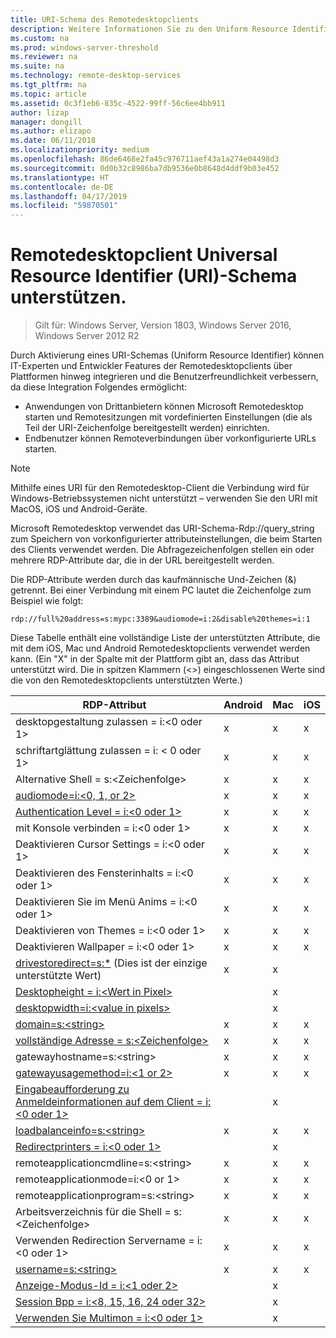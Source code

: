 ```yaml
---
title: URI-Schema des Remotedesktopclients
description: Weitere Informationen Sie zu den Uniform Resource Identifier-Schema für Remotedesktopclients
ms.custom: na
ms.prod: windows-server-threshold
ms.reviewer: na
ms.suite: na
ms.technology: remote-desktop-services
ms.tgt_pltfrm: na
ms.topic: article
ms.assetid: 0c3f1eb6-835c-4522-99ff-56c6ee4bb911
author: lizap
manager: dongill
ms.author: elizapo
ms.date: 06/11/2018
ms.localizationpriority: medium
ms.openlocfilehash: 86de6468e2fa45c976711aef43a1a274e04498d3
ms.sourcegitcommit: 0d0b32c8986ba7db9536e0b8648d4ddf9b03e452
ms.translationtype: HT
ms.contentlocale: de-DE
ms.lasthandoff: 04/17/2019
ms.locfileid: "59870501"
---
```

# <a name="remote-desktop-client-universal-resource-identifier-uri-scheme-support"></a>Remotedesktopclient Universal Resource Identifier (URI)-Schema unterstützen.

>Gilt für: Windows Server, Version 1803, Windows Server 2016, Windows Server 2012 R2

Durch Aktivierung eines URI-Schemas (Uniform Resource Identifier) können IT-Experten und Entwickler Features der Remotedesktopclients über Plattformen hinweg integrieren und die Benutzerfreundlichkeit verbessern, da diese Integration Folgendes ermöglicht: 

- Anwendungen von Drittanbietern können Microsoft Remotedesktop starten und Remotesitzungen mit vordefinierten Einstellungen (die als Teil der URI-Zeichenfolge bereitgestellt werden) einrichten.
- Endbenutzer können Remoteverbindungen über vorkonfigurierte URLs starten.

>[!NOTE]
> Mithilfe eines URI für den Remotedesktop-Client die Verbindung wird für Windows-Betriebssystemen nicht unterstützt – verwenden Sie den URI mit MacOS, iOS und Android-Geräte.

Microsoft Remotedesktop verwendet das URI-Schema-Rdp://query_string zum Speichern von vorkonfigurierter attributeinstellungen, die beim Starten des Clients verwendet werden. Die Abfragezeichenfolgen stellen ein oder mehrere RDP-Attribute dar, die in der URL bereitgestellt werden. 

Die RDP-Attribute werden durch das kaufmännische Und-Zeichen (&) getrennt. Bei einer Verbindung mit einem PC lautet die Zeichenfolge zum Beispiel wie folgt:

```
rdp://full%20address=s:mypc:3389&audiomode=i:2&disable%20themes=i:1
```

Diese Tabelle enthält eine vollständige Liste der unterstützten Attribute, die mit dem iOS, Mac und Android Remotedesktopclients verwendet werden kann. (Ein "X" in der Spalte mit der Plattform gibt an, dass das Attribut unterstützt wird. Die in spitzen Klammern (<>) eingeschlossenen Werte sind die von den Remotedesktopclients unterstützten Werte.)

| **RDP-Attribut**                                           | **Android** | **Mac** | **iOS** |
|---------------------------------------------------------|---------|-----|-----|
| desktopgestaltung zulassen = i:&lt;0 oder 1&gt;                    | x       | x   | x   |
| schriftartglättung zulassen = i: < 0 oder 1&gt;                         | x       | x   | x   |
| Alternative Shell = s:&lt;Zeichenfolge&gt;                              | x       | x   | x   |
| [audiomode=i:&lt;0, 1, or 2&gt;](https://technet.microsoft.com/library/ff393707.aspx)                                | x       | x   | x   |
| [Authentication Level = i:&lt;0 oder 1&gt;](https://technet.microsoft.com/library/ff393709.aspx)                         | x       | x   | x   |
| mit Konsole verbinden = i:&lt;0 oder 1&gt;                           | x       | x   | x   |
| Deaktivieren Cursor Settings = i:&lt;0 oder 1&gt;                      | x       | x   | x   |
| Deaktivieren des Fensterinhalts = i:&lt;0 oder 1&gt;                     | x       | x   | x   |
| Deaktivieren Sie im Menü Anims = i:&lt;0 oder 1&gt;                           | x       | x   | x   |
| Deaktivieren von Themes = i:&lt;0 oder 1&gt;                               | x       | x   | x   |
| Deaktivieren Wallpaper = i:&lt;0 oder 1&gt;                            | x       | x   | x   |
| [drivestoredirect=s:*](https://technet.microsoft.com/library/ff393728(v=ws.10).aspx) (Dies ist der einzige unterstützte Wert) | x       | x   |     |
| [Desktopheight = i:&lt;Wert in Pixel&gt;](https://technet.microsoft.com/library/ff393702.aspx)                       |         | x   |     |
| [desktopwidth=i:&lt;value in pixels&gt;](https://technet.microsoft.com/library/ff393697.aspx)                        |         | x   |     |
| [domain=s:&lt;string&gt;](https://technet.microsoft.com/library/ff393673.aspx)                           | x | x | x |
| [vollständige Adresse = s:&lt;Zeichenfolge&gt;](https://technet.microsoft.com/library/ff393661.aspx)                     | x | x | x |
| gatewayhostname=s:&lt;string&gt;                  | x | x | x |
| [gatewayusagemethod=i:&lt;1 or 2&gt;](https://msdn.microsoft.com/aa381329.aspx)               | x | x | x |
| [Eingabeaufforderung zu Anmeldeinformationen auf dem Client = i:&lt;0 oder 1&gt;](https://technet.microsoft.com/library/ff393660(v=ws.10).aspx) |   | x |   |
| [loadbalanceinfo=s:&lt;string&gt;](https://technet.microsoft.com/library/ff393684.aspx)                  | x | x | x |
| [Redirectprinters = i:&lt;0 oder 1&gt;](https://technet.microsoft.com/library/ff393671(v=ws.10).aspx)                 |   | x |   |
| remoteapplicationcmdline=s:&lt;string&gt;         | x | x | x |
| remoteapplicationmode=i:&lt;0 or 1&gt;            | x | x | x |
| remoteapplicationprogram=s:&lt;string&gt;         | x | x | x |
| Arbeitsverzeichnis für die Shell = s:&lt;Zeichenfolge&gt;          | x | x | x |
| Verwenden Redirection Servername = i:&lt;0 oder 1&gt;      | x | x | x |
| [username=s:&lt;string&gt;](https://technet.microsoft.com/library/ff393678.aspx)                         | x | x | x |
| [Anzeige-Modus-Id = i:&lt;1 oder 2&gt;](https://technet.microsoft.com/library/ff393692.aspx)                   |   | x |   |
| [Session Bpp = i:&lt;8, 15, 16, 24 oder 32&gt;](https://technet.microsoft.com/library/ff393680.aspx)        |   | x |   |
| [Verwenden Sie Multimon = i:&lt;0 oder 1&gt;](https://technet.microsoft.com/library/ff393695(v=ws.10).aspx)          |   | x |   |